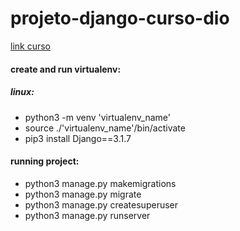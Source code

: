 # projeto-django-curso-dio
 [link curso](https://digitalinnovation.one/cursos/desenvolvimento-para-internet-e-banco-de-dados-com-python-e-django)
#### create and run virtualenv:
##### linux:
* python3 -m venv 'virtualenv_name'
* source ./'virtualenv_name'/bin/activate
* pip3 install Django==3.1.7
#### running project:
* python3 manage.py makemigrations
* python3 manage.py migrate
* python3 manage.py createsuperuser
* python3 manage.py runserver
